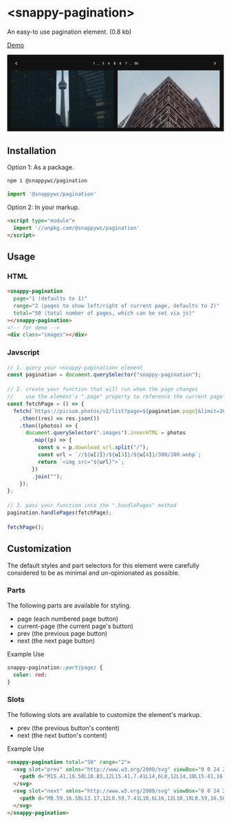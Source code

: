 # &lt;snappy-pagination&gt;

An easy-to use pagination element. (0.8 kb)

[Demo](https://codepen.io/jameslovallo/pen/bGvvxYK)

![](https://github.com/jameslovallo/snappy/blob/main/screenshots/snappy-pagination.png?raw=true)

## Installation

Option 1: As a package.

```sh
npm i @snappywc/pagination
```

```js
import '@snappywc/pagination'
```

Option 2: In your markup.

```html
<script type="module">
  import '//unpkg.com/@snappywc/pagination'
</script>
```

## Usage

### HTML
```html
<snappy-pagination
  page="1 (defaults to 1)"
  range="2 (pages to show left/right of current page, defaults to 2)"
  total="50 (total number of pages, which can be set via js)"
></snappy-pagination>
<!-- for demo -->
<div class="images"></div>
```

### Javscript
```js
// 1. query your <snappy-pagination> element
const pagination = document.querySelector("snappy-pagination");

// 2. create your function that will run when the page changes
//    use the element's ".page" property to reference the current page 
const fetchPage = () => {
  fetch(`https://picsum.photos/v2/list?page=${pagination.page}&limit=20`)
    .then((res) => res.json())
    .then((photos) => {
      document.querySelector(".images").innerHTML = photos
        .map((p) => {
          const u = p.download_url.split("/");
          const url = `//${u[2]}/${u[3]}/${u[4]}/300/200.webp`;
          return `<img src="${url}">`;
        })
        .join("");
    });
};

// 3. pass your function into the ".handlePages" method
pagination.handlePages(fetchPage);

fetchPage();
```

## Customization

The default styles and part selectors for this element were carefully considered to be as minimal and un-opinionated as possible.

### Parts

The following parts are available for styling.

- page (each numbered page button)
- current-page (the current page's button)
- prev (the previous page button)
- next (the next page button)

Example Use

```css
snappy-pagination::part(page) {
  color: red;
}
```

### Slots

The following slots are available to customize the element's markup.

- prev (the previous button's content)
- next (the next button's content)

Example Use

```html
<snappy-pagination total="50" range="2">
  <svg slot="prev" xmlns="http://www.w3.org/2000/svg" viewBox="0 0 24 24">
    <path d="M15.41,16.58L10.83,12L15.41,7.41L14,6L8,12L14,18L15.41,16.58Z" />
  </svg>
  <svg slot="next" xmlns="http://www.w3.org/2000/svg" viewBox="0 0 24 24">
    <path d="M8.59,16.58L13.17,12L8.59,7.41L10,6L16,12L10,18L8.59,16.58Z" />
  </svg>
</snappy-pagination>
```